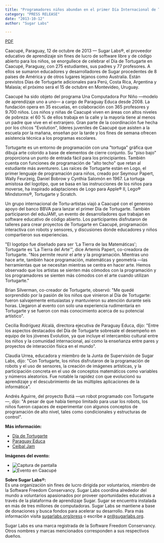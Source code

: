 ```yaml
---
title: "Programadores niños abundan en el primer Día Internacional de TurtleArt"
category: "PRESS RELEASE"
date: "2013-10-12"
author: "Sugar Labs"

---
```

<!-- markdownlint-disable -->


[PDF](/press/SugarLabsPR-es.20131015.pdf)

Caacupé, Paraguay, 12 de octubre de 2013 — Sugar Labs®, el proveedor educativo de aprendizaje sin fines de lucro de software libre y de código abierto para los niños, se enorgullece de celebrar el Día de Tortugarte en Caacupé, Paraguay, con 275 estudiantes, sus padres y 77 profesores. A ellos se sumaron educadores y desarrolladores de Sugar procedentes de 8 países de América y de otros lugares lejanos como Australia. Están previstos Días de Tortugarte adicionales para Perú, Costa Rica, Argentina y Malasia; el próximo será el 15 de octubre en Montevideo, Uruguay.

Caacupé ha sido objeto del programa Una Computadora Por Niño —modelo de aprendizaje uno a uno— a cargo de Paraguay Educa desde 2008. La fundación opera en 35 escuelas, en colaboración con 365 profesores y 9.700 niños. Los niños y niñas de Caacupé viven en áreas con altos niveles de pobreza: el 60 % de ellos trabaja en la calle y la mayoría tiene al menos un padre que vive en el extranjero. Gran parte de la coordinación fue hecha por los chicos "Evolution", líderes juveniles de Caacupé que asisten a la escuela por la mañana, enseñan por la tarde y los fines de semana ofrecen asistencia técnica a los programas escolares.

Tortugarte es un entorno de programación con una "tortuga" gráfica que dibuja arte colorido a base de elementos de cierre conjunto. Su "piso bajo" proporciona un punto de entrada fácil para los principiantes. También cuenta con funciones de programación de "alto techo" que retan al estudiante más aventurero. Las raíces de Tortugarte están en Logo, el primer lenguaje de programación para niños, creado por Seymour Papert, Wally Feurzeig, Daniel Bobrow y Cynthia Salomón en 1967. La tortuga amistosa del logotipo, que se basa en las instrucciones de los niños para moverse, ha inspirado adaptaciones de Logo para Apple® II, Lego® Mindstorms®, Tortugarte y Scratch.

Un grupo internacional de Tortu-artistas viajó a Caacupé con el generoso apoyo del banco BBVA para lanzar el primer Día de Tortugarte. También participaron del eduJAM!, un evento de desarrolladores que trabajan en software educativo de código abierto. Los participantes disfrutaron de talleres para crear proyectos de Tortugarte en Caacupé, programación interactiva con robots y sensores, y discusiones donde educadores y niños compartieron sus experiencias.

"El logotipo fue diseñado para ser 'La Tierra de las Matemáticas'; Tortugarte es 'La Tierra del Arte'", dice Artemis Papert, co-creadora de Tortugarte. "Nos permite reunir el arte y la programación. Mientras uno hace arte, también hace programación, matemáticas y geometría —las herramientas que se necesitan mientras se centra en hacer arte. Hemos observado que los artistas se sienten más cómodos con la programación y los programadores se sienten más cómodos con el arte cuando utilizan Tortugarte."

Brian Silverman, co-creador de Tortugarte, observó: "Me quedé sorprendido por la pasión de los niños que vinieron al Día de Tortugarte: fueron salvajemente entusiastas y mantuvieron su atención durante seis horas. Llegaron al evento con solo una experiencia rudimentaria en Tortugarte y se fueron con más conocimiento acerca de su potencial artístico".

Cecilia Rodríguez Alcalá, directora ejecutiva de Paraguay Educa, dijo: "Entre los aspectos destacados del Día de Tortugarte sobresale el desempeño en equipo de los jóvenes Evolution, ya que incluye el intercambio cultural entre los niños y la comunidad internacional, así como la enseñanza entre pares y proyectos de interacción física en el mundo".

Claudia Urrea, educadora y miembro de la Junta de Supervisión de Sugar Labs, dijo: "Con Tortugarte, los niños disfrutaron de la programación de robots y el uso de sensores, la creación de imágenes artísticas, y la participación concreta en el uso de conceptos matemáticos como variables y números aleatorios. Fue notable la rapidez con que evolucionó su aprendizaje y el descubrimiento de las múltiples aplicaciones de la informática".

Andrés Aguirre, del proyecto Butiá —un robot programado con Tortugarte—, dijo: "A pesar de que había tiempo limitado para usar los robots, los niños fueron capaces de experimentar con algunos conceptos de programación de alto nivel, tales como condicionales y estructuras de control".

**Más información:**  
- [Día de Tortugarte](http://turtleartday.org)  
- [Paraguay Educa](http://www.paraguayeduca.org)  
- [Ceibal Jam](http://ceibaljam.org)

**Imágenes del evento:**  
- ![Captura de pantalla](./press/caacupe-turtleartday-captura-pantalla.png)  
- ![Evento en Caacupé](./press/caacupe-turtleartday.png)

**Sobre Sugar Labs®:**  
Es una organización sin fines de lucro dirigida por voluntarios, miembro de la Software Freedom Conservancy. Sugar Labs coordina alrededor del mundo a voluntarios apasionados por proveer oportunidades educativas a través de la plataforma de aprendizaje Sugar. Sugar se encuentra instalada en más de tres millones de computadoras. Sugar Labs se mantiene a base de donaciones y busca fondos para acelerar su desarrollo. Para más información visita [sugarlabs.org/press](http://www.sugarlabs.org/press) o escribe a [pr@sugarlabs.org](mailto:pr@sugarlabs.org).

Sugar Labs es una marca registrada de la Software Freedom Conservancy. Otros nombres y marcas mencionados corresponden a sus respectivos dueños.